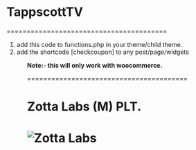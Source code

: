 # TappscottTV
========================================
<ol>
  <li>add this code to functions.php in your theme/child theme.</li>
  <li>add the shortcode [checkcoupon] to any post/page/widgets</li>
 <ol>
   
<strong>Note:- this will only work with woocommerce.</strong>

========================================
<h1> Zotta Labs (M) PLT.<h1>
<img src="https://zottalabs.com/wp-content/uploads/2019/01/zotta-labs-icon.png" alt="Zotta Labs">
